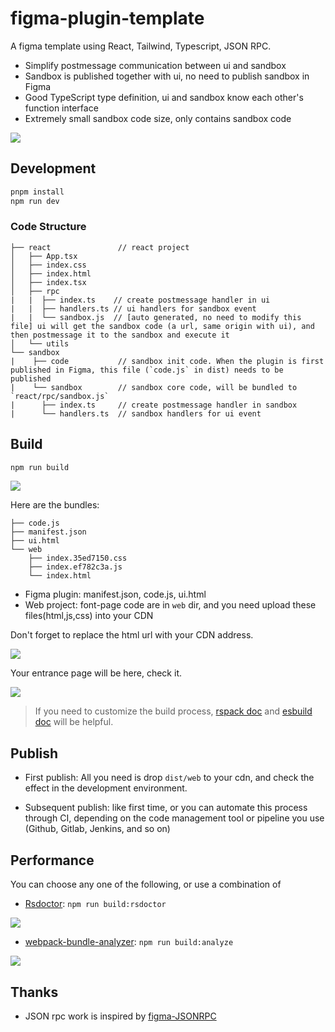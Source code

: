 # figma-plugin-template

A figma template using React, Tailwind, Typescript, JSON RPC.

- Simplify postmessage communication between ui and sandbox
- Sandbox is published together with ui, no need to publish sandbox in Figma
- Good TypeScript type definition, ui and sandbox know each other's function interface
- Extremely small sandbox code size, only contains sandbox code

![](https://figma-plugin-template-1307850796.cos.ap-beijing.myqcloud.com/plugin-screenshot.png)

## Development

```bash
pnpm install
npm run dev
```

### Code Structure

```
├── react               // react project
│   ├── App.tsx
│   ├── index.css
│   ├── index.html
│   ├── index.tsx
│   ├── rpc
|   |  ├── index.ts    // create postmessage handler in ui
|   |  ├── handlers.ts // ui handlers for sandbox event
|   |  └── sandbox.js  // [auto generated, no need to modify this file] ui will get the sandbox code (a url, same origin with ui), and then postmessage it to the sandbox and execute it
│   └── utils
└── sandbox
|    ├── code           // sandbox init code. When the plugin is first published in Figma, this file (`code.js` in dist) needs to be published
|    └── sandbox        // sandbox core code, will be bundled to `react/rpc/sandbox.js`
|      ├── index.ts     // create postmessage handler in sandbox
|      └── handlers.ts  // sandbox handlers for ui event
```


## Build

```bash
npm run build
```

![](https://figma-plugin-template-1307850796.cos.ap-beijing.myqcloud.com/build.png)

Here are the bundles:

```
├── code.js
├── manifest.json
├── ui.html
└── web
    ├── index.35ed7150.css
    ├── index.ef782c3a.js
    └── index.html
```

- Figma plugin: manifest.json, code.js, ui.html
- Web project: font-page code are in `web` dir, and you need upload these files(html,js,css) into your CDN

Don't forget to replace the html url with your CDN address.

![](https://figma-plugin-template-1307850796.cos.ap-beijing.myqcloud.com/replace-your-cdn.png)

Your entrance page will be here, check it.

![](https://figma-plugin-template-1307850796.cos.ap-beijing.myqcloud.com/check-cdn.png)


> If you need to customize the build process, [rspack doc](https://rspack.dev/) and [esbuild doc](https://esbuild.github.io/) will be helpful.

## Publish

- First publish: All you need is drop `dist/web` to your cdn, and check the effect in the development environment.

- Subsequent publish: like first time, or you can automate this process through CI, depending on the code management tool or pipeline you use (Github, Gitlab, Jenkins, and so on)

## Performance

You can choose any one of the following, or use a combination of

- [Rsdoctor](https://rspack.dev/zh/guide/optimization/use-rsdoctor): `npm run build:rsdoctor`

![](https://figma-plugin-template-1307850796.cos.ap-beijing.myqcloud.com/rsdoctor.png)

- [webpack-bundle-analyzer](https://rspack.dev/zh/guide/optimization/analysis#webpack-bundle-analyzer): `npm run build:analyze`

![](https://figma-plugin-template-1307850796.cos.ap-beijing.myqcloud.com/webpack-bundle-analyzer.png)


## Thanks

- JSON rpc work is inspired by [figma-JSONRPC](https://github.com/Lona/figma-jsonrpc/tree/master)
